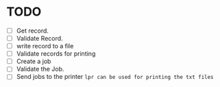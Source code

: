# TODO

- [ ] Get record.
- [ ] Validate Record.
- [ ] write record to a file
- [ ] Validate records for printing
- [ ] Create a job
- [ ] Validate the Job.
- [ ] Send jobs to the printer ```lpr can be used for printing the txt files```
